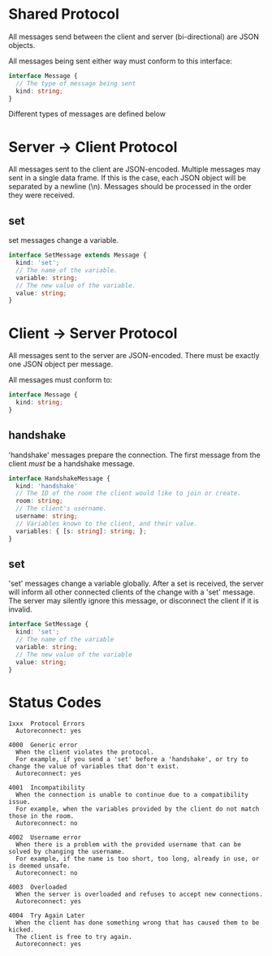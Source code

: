 # Shared Protocol

All messages send between the client and server (bi-directional) are JSON objects.

All messages being sent either way must conform to this interface:

```ts
interface Message {
  // The type of message being sent
  kind: string;
}
```

Different types of messages are defined below

# Server -> Client Protocol

All messages sent to the client are JSON-encoded.
Multiple messages may sent in a single data frame.
If this is the case, each JSON object will be separated by a newline (\n).
Messages should be processed in the order they were received.

## set

set messages change a variable.

```ts
interface SetMessage extends Message {
  kind: 'set';
  // The name of the variable.
  variable: string;
  // The new value of the variable.
  value: string;
}
```

# Client -> Server Protocol

All messages sent to the server are JSON-encoded.
There must be exactly one JSON object per message.

All messages must conform to:

```ts
interface Message {
  kind: string;
}
```

## handshake

'handshake' messages prepare the connection.
The first message from the client *must* be a handshake message.

```ts
interface HandshakeMessage {
  kind: 'handshake'
  // The ID of the room the client would like to join or create.
  room: string;
  // The client's username.
  username: string;
  // Variables known to the client, and their value.
  variables: { [s: string]: string; };
}
```

## set
'set' messages change a variable globally.
After a set is received, the server will inform all other connected clients of the change with a 'set' message.
The server may silently ignore this message, or disconnect the client if it is invalid.

```ts
interface SetMessage {
  kind: 'set';
  // The name of the variable
  variable: string;
  // The new value of the variable
  value: string;
}
```

# Status Codes

```
1xxx  Protocol Errors
  Autoreconnect: yes

4000  Generic error
  When the client violates the protocol.
  For example, if you send a 'set' before a 'handshake', or try to change the value of variables that don't exist.
  Autoreconnect: yes

4001  Incompatibility
  When the connection is unable to continue due to a compatibility issue.
  For example, when the variables provided by the client do not match those in the room.
  Autoreconnect: no

4002  Username error
  When there is a problem with the provided username that can be solved by changing the username.
  For example, if the name is too short, too long, already in use, or is deemed unsafe.
  Autoreconnect: no

4003  Overloaded
  When the server is overloaded and refuses to accept new connections.
  Autoreconnect: yes

4004  Try Again Later
  When the client has done something wrong that has caused them to be kicked.
  The client is free to try again.
  Autoreconnect: yes
```